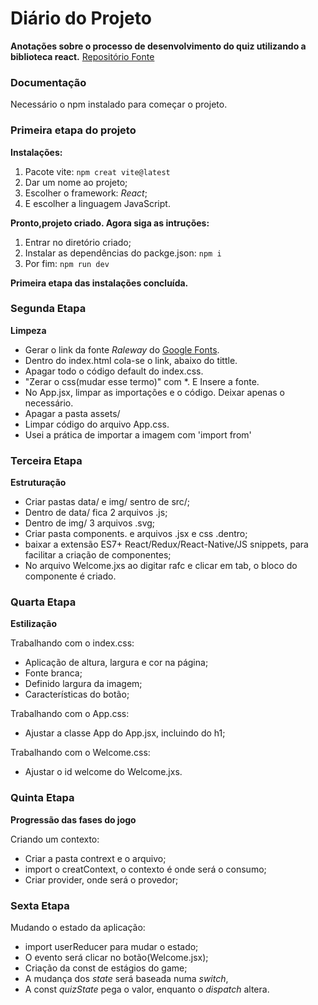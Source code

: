 # Diário do Projeto

**Anotações sobre o processo de desenvolvimento do quiz utilizando a biblioteca react.**
[Repositório Fonte](https://github.com/matheusbattisti/quiz_react)


### Documentação
Necessário o npm instalado para começar o projeto.

### Primeira etapa do projeto
**Instalações:**
1. Pacote vite: ``npm creat vite@latest`` 
2. Dar um nome ao projeto;
3. Escolher o framework: *React*;
4. E escolher a linguagem JavaScript.

**Pronto,projeto criado. Agora siga as intruções:**
1. Entrar no diretório criado;
2. Instalar as dependências do packge.json: ``npm i``
3. Por fim: ``npm run dev``

**Primeira etapa das instalações concluída.**

### Segunda Etapa
**Limpeza**

- Gerar o link da fonte *Raleway* do [Google Fonts](https://fonts.google.com/specimen/Raleway?query=rale).
- Dentro do index.html cola-se o link, abaixo do tittle.
- Apagar todo o código default do index.css.
- "Zerar o css(mudar esse termo)" com *. E Insere a fonte.
- No App.jsx, limpar as importações e o código. Deixar apenas o necessário.
- Apagar a pasta assets/
- Limpar código do arquivo App.css.
- Usei a prática de importar a imagem com 'import from'


### Terceira Etapa
**Estruturação**

- Criar pastas data/ e img/ sentro de src/;
- Dentro de data/ fica 2 arquivos .js;
- Dentro de img/ 3 arquivos .svg;
- Criar pasta components. e arquivos .jsx e css .dentro;
- baixar a extensão ES7+ React/Redux/React-Native/JS snippets, para facilitar a criação de componentes;
- No arquivo Welcome.jxs ao digitar rafc e clicar em tab, o bloco do componente é criado.

### Quarta Etapa
**Estilização**

Trabalhando com o index.css:
- Aplicação de altura, largura e cor na página;
- Fonte branca;
- Definido largura da imagem;
- Características do botão;

Trabalhando com o App.css:
- Ajustar a classe App do App.jsx, incluindo do h1;

Trabalhando com o Welcome.css:
- Ajustar o id welcome do Welcome.jxs.

### Quinta Etapa
**Progressão das fases do jogo**

Criando um contexto:
- Criar a pasta contrext e o arquivo;
- import o creatContext, o contexto é onde será o consumo;
- Criar provider, onde será o provedor;


### Sexta Etapa
Mudando o estado da aplicação:
- import userReducer para mudar o estado;
- O evento será clicar no botão(Welcome.jsx);
- Criação da const de estágios do game;
- A mudança dos *state* será baseada numa *switch*,
- A const *quizState* pega o valor, enquanto o *dispatch* altera.



